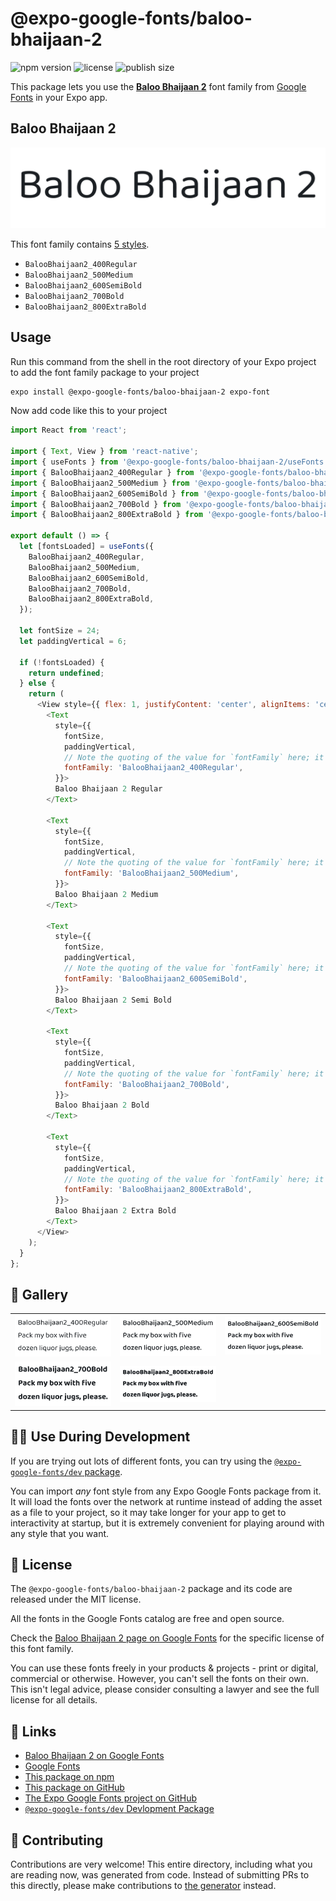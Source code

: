 # @expo-google-fonts/baloo-bhaijaan-2

![npm version](https://flat.badgen.net/npm/v/@expo-google-fonts/baloo-bhaijaan-2)
![license](https://flat.badgen.net/github/license/expo/google-fonts)
![publish size](https://flat.badgen.net/packagephobia/install/@expo-google-fonts/baloo-bhaijaan-2)

This package lets you use the [**Baloo Bhaijaan 2**](https://fonts.google.com/specimen/Baloo+Bhaijaan+2) font family from [Google Fonts](https://fonts.google.com/) in your Expo app.

## Baloo Bhaijaan 2

![Baloo Bhaijaan 2](./font-family.png)

This font family contains [5 styles](#-gallery).

- `BalooBhaijaan2_400Regular`
- `BalooBhaijaan2_500Medium`
- `BalooBhaijaan2_600SemiBold`
- `BalooBhaijaan2_700Bold`
- `BalooBhaijaan2_800ExtraBold`

## Usage

Run this command from the shell in the root directory of your Expo project to add the font family package to your project
```sh
expo install @expo-google-fonts/baloo-bhaijaan-2 expo-font
```

Now add code like this to your project
```js
import React from 'react';

import { Text, View } from 'react-native';
import { useFonts } from '@expo-google-fonts/baloo-bhaijaan-2/useFonts';
import { BalooBhaijaan2_400Regular } from '@expo-google-fonts/baloo-bhaijaan-2/400Regular';
import { BalooBhaijaan2_500Medium } from '@expo-google-fonts/baloo-bhaijaan-2/500Medium';
import { BalooBhaijaan2_600SemiBold } from '@expo-google-fonts/baloo-bhaijaan-2/600SemiBold';
import { BalooBhaijaan2_700Bold } from '@expo-google-fonts/baloo-bhaijaan-2/700Bold';
import { BalooBhaijaan2_800ExtraBold } from '@expo-google-fonts/baloo-bhaijaan-2/800ExtraBold';

export default () => {
  let [fontsLoaded] = useFonts({
    BalooBhaijaan2_400Regular,
    BalooBhaijaan2_500Medium,
    BalooBhaijaan2_600SemiBold,
    BalooBhaijaan2_700Bold,
    BalooBhaijaan2_800ExtraBold,
  });

  let fontSize = 24;
  let paddingVertical = 6;

  if (!fontsLoaded) {
    return undefined;
  } else {
    return (
      <View style={{ flex: 1, justifyContent: 'center', alignItems: 'center' }}>
        <Text
          style={{
            fontSize,
            paddingVertical,
            // Note the quoting of the value for `fontFamily` here; it expects a string!
            fontFamily: 'BalooBhaijaan2_400Regular',
          }}>
          Baloo Bhaijaan 2 Regular
        </Text>

        <Text
          style={{
            fontSize,
            paddingVertical,
            // Note the quoting of the value for `fontFamily` here; it expects a string!
            fontFamily: 'BalooBhaijaan2_500Medium',
          }}>
          Baloo Bhaijaan 2 Medium
        </Text>

        <Text
          style={{
            fontSize,
            paddingVertical,
            // Note the quoting of the value for `fontFamily` here; it expects a string!
            fontFamily: 'BalooBhaijaan2_600SemiBold',
          }}>
          Baloo Bhaijaan 2 Semi Bold
        </Text>

        <Text
          style={{
            fontSize,
            paddingVertical,
            // Note the quoting of the value for `fontFamily` here; it expects a string!
            fontFamily: 'BalooBhaijaan2_700Bold',
          }}>
          Baloo Bhaijaan 2 Bold
        </Text>

        <Text
          style={{
            fontSize,
            paddingVertical,
            // Note the quoting of the value for `fontFamily` here; it expects a string!
            fontFamily: 'BalooBhaijaan2_800ExtraBold',
          }}>
          Baloo Bhaijaan 2 Extra Bold
        </Text>
      </View>
    );
  }
};

```

## 🔡 Gallery


||||
|-|-|-|
|![BalooBhaijaan2_400Regular](.//400Regular/BalooBhaijaan2_400Regular.ttf.png)|![BalooBhaijaan2_500Medium](.//500Medium/BalooBhaijaan2_500Medium.ttf.png)|![BalooBhaijaan2_600SemiBold](.//600SemiBold/BalooBhaijaan2_600SemiBold.ttf.png)||
|![BalooBhaijaan2_700Bold](.//700Bold/BalooBhaijaan2_700Bold.ttf.png)|![BalooBhaijaan2_800ExtraBold](.//800ExtraBold/BalooBhaijaan2_800ExtraBold.ttf.png)|||


## 👩‍💻 Use During Development

If you are trying out lots of different fonts, you can try using the [`@expo-google-fonts/dev` package](https://github.com/freeboub/google-fonts/tree/master/font-packages/dev#readme).

You can import *any* font style from any Expo Google Fonts package from it. It will load the fonts
over the network at runtime instead of adding the asset as a file to your project, so it may take longer
for your app to get to interactivity at startup, but it is extremely convenient
for playing around with any style that you want.

## 📖 License

The `@expo-google-fonts/baloo-bhaijaan-2` package and its code are released under the MIT license.

All the fonts in the Google Fonts catalog are free and open source.

Check the [Baloo Bhaijaan 2 page on Google Fonts](https://fonts.google.com/specimen/Baloo+Bhaijaan+2) for the specific license of this font family.

You can use these fonts freely in your products & projects - print or digital, commercial or otherwise. However, you can't sell the fonts on their own. This isn't legal advice, please consider consulting a lawyer and see the full license for all details.

## 🔗 Links

- [Baloo Bhaijaan 2 on Google Fonts](https://fonts.google.com/specimen/Baloo+Bhaijaan+2)
- [Google Fonts](https://fonts.google.com/)
- [This package on npm](https://www.npmjs.com/package/@expo-google-fonts/baloo-bhaijaan-2)
- [This package on GitHub](https://github.com/freeboub/google-fonts/tree/master/font-packages/baloo-bhaijaan-2)
- [The Expo Google Fonts project on GitHub](https://github.com/freeboub/google-fonts)
- [`@expo-google-fonts/dev` Devlopment Package](https://github.com/freeboub/google-fonts/tree/master/font-packages/dev)

## 🤝 Contributing

Contributions are very welcome! This entire directory, including what you are reading now, was generated from code. Instead of submitting PRs to this directly, please make contributions to [the generator](https://github.com/freeboub/google-fonts/tree/master/packages/generator) instead.
